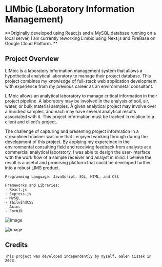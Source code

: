 # LIMbic (Laboratory Information Management)

**Originally developed using React.js and a MySQL database running on a local server, I am currently reworking Limbic using Next.js and FireBase on Google Cloud Platform. **

## Project Overview

LIMbic is a laboratory information management system that allows a hypothetical analytical laboratory to manage their project database. This project combines my knowledge of full-stack web application development with experience from my previous career as an environmnetal consultant. 

LIMbic allows an analytical laboratory to manage critical information in their project pipeline. A laboratory may be involved in the analysis of soil, air, water, or bulk material samples. A given analytical project may involve over a hundred samples, and each may have several analytical results associated with it. This project information must be tracked in relation to a client and client's project. 

The challenge of capturing and presenting project information in a streamlined manner was one that I enjoyed working through during the development of this project. By applying my expereince in the environmental consulting field and receiving feedback from analysts at a commercial analytical laboratory, I was able to design the user-interface with the work flow of a sample receiver and analyst in mind. I believe the result is a useful and promising platform that could be developed further into a robust LIMS product.

    Programming Language: JavaScript, SQL, HTML, and CSS
    
    Frameworks and Libraries: 
    - React.js
    - Express.js
    - MySQL
    - TailwindCSS
    - Axios
    - Formik

![image](https://github.com/galenczk/LIMbic/assets/73518586/ede4de1f-c0e5-45fa-8ad5-6cfc32836057)

![image](https://github.com/galenczk/LIMbic/assets/73518586/9a83674b-27ff-4f6e-ac15-eab743e57cdd)

## Credits

    This project was developed independently by myself, Galen Ciszek in 2023.
